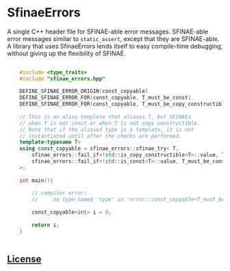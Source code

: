 <!--
Copyright Barrett Adair 2016
Distributed under the Boost Software License, Version 1.0.
(See accompanying file LICENSE.md or copy at http://boost.org/LICENSE_1_0.txt)
-->

# SfinaeErrors 

<!-- <a target="_blank" href="https://travis-ci.org/badair/callable_traits">![Travis status][badge.Travis]</a> <a target="_blank" href="https://ci.appveyor.com/project/badair/callable-traits">![Appveyor status][badge.Appveyor]</a> <a target="_blank" href="http://melpon.org/wandbox/permlink/sTCnJr0lIF9sCAsf">![Try it online][badge.wandbox]</a> <a target="_blank" href="https://gitter.im/badair/callable_traits">![Gitter Chat][badge.Gitter]</a>
-->

A single C++ header file for SFINAE-able error messages. SFINAE-able error messages similar to `static_assert`, except that they are SFINAE-able. A library that uses SfinaeErrors lends itself to easy compile-time debugging, without giving up the flexibility of SFINAE.

```cpp
    
    #include <type_traits>
    #include "sfinae_errors.hpp"
    
    DEFINE_SFINAE_ERROR_ORIGIN(const_copyable)
    DEFINE_SFINAE_ERROR_FOR(const_copyable, T_must_be_const)
    DEFINE_SFINAE_ERROR_FOR(const_copyable, T_must_be_copy_constructible)
        
    // This is an alias template that aliases T, but SFINAEs
    // when T is not const or when T is not copy constructible.
    // Note that if the aliased type is a template, it is not
    // instantiated until after the checks are performed.
    template<typename T>
    using const_copyable = sfinae_errors::sfinae_try< T,
        sfinae_errors::fail_if<!std::is_copy_constructible<T>::value, T_must_be_copy_constructible>,
        sfinae_errors::fail_if<!std::is_const<T>::value, T_must_be_const>
    >;
    
    int main(){
        
        // compiler error:
        //     no type named 'type' in 'error::const_copyable<T_must_be_const_>::_'
        
        const_copyable<int> i = 0;
        
        return i;
    }
    
```

## [License](LICENSE.md)

<!-- Links -->
[badge.Appveyor]: https://ci.appveyor.com/api/projects/status/uf0l91v7l4wc4kw6/branch/master?svg=true
[badge.Gitter]: https://img.shields.io/badge/gitter-join%20chat-blue.svg
[badge.Travis]: https://travis-ci.org/badair/callable_traits.svg?branch=master
[badge.Wandbox]: https://img.shields.io/badge/try%20it-online-blue.svg

